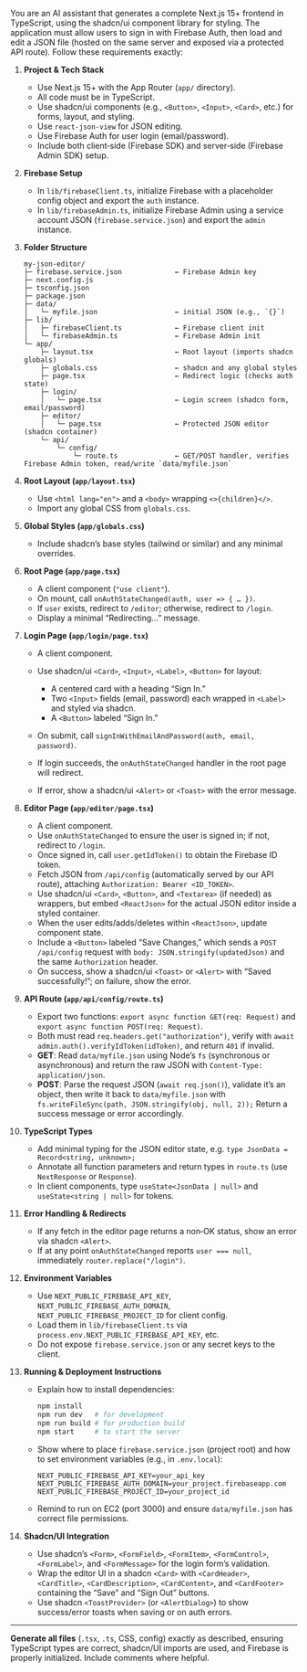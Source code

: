 You are an AI assistant that generates a complete Next.js 15+ frontend in TypeScript, using the shadcn/ui component library for styling. The application must allow users to sign in with Firebase Auth, then load and edit a JSON file (hosted on the same server and exposed via a protected API route). Follow these requirements exactly:

1. **Project & Tech Stack**

   * Use Next.js 15+ with the App Router (`app/` directory).
   * All code must be in TypeScript.
   * Use shadcn/ui components (e.g., `<Button>`, `<Input>`, `<Card>`, etc.) for forms, layout, and styling.
   * Use `react-json-view` for JSON editing.
   * Use Firebase Auth for user login (email/password).
   * Include both client‐side (Firebase SDK) and server‐side (Firebase Admin SDK) setup.

2. **Firebase Setup**

   * In `lib/firebaseClient.ts`, initialize Firebase with a placeholder config object and export the `auth` instance.
   * In `lib/firebaseAdmin.ts`, initialize Firebase Admin using a service account JSON (`firebase.service.json`) and export the `admin` instance.

3. **Folder Structure**

   ```
   my-json-editor/
   ├─ firebase.service.json             ← Firebase Admin key
   ├─ next.config.js
   ├─ tsconfig.json
   ├─ package.json
   ├─ data/
   │   └─ myfile.json                   ← initial JSON (e.g., `{}`)
   ├─ lib/
   │   ├─ firebaseClient.ts             ← Firebase client init
   │   └─ firebaseAdmin.ts              ← Firebase Admin init
   └─ app/
       ├─ layout.tsx                    ← Root layout (imports shadcn globals)
       ├─ globals.css                   ← shadcn and any global styles
       ├─ page.tsx                      ← Redirect logic (checks auth state)
       ├─ login/
       │   └─ page.tsx                  ← Login screen (shadcn form, email/password)
       ├─ editor/
       │   └─ page.tsx                  ← Protected JSON editor (shadcn container)
       └─ api/
           └─ config/
               └─ route.ts              ← GET/POST handler, verifies Firebase Admin token, read/write `data/myfile.json`
   ```

4. **Root Layout (`app/layout.tsx`)**

   * Use `<html lang="en">` and a `<body>` wrapping `<>{children}</>`.
   * Import any global CSS from `globals.css`.

5. **Global Styles (`app/globals.css`)**

   * Include shadcn’s base styles (tailwind or similar) and any minimal overrides.

6. **Root Page (`app/page.tsx`)**

   * A client component (`"use client"`).
   * On mount, call `onAuthStateChanged(auth, user => { … })`.
   * If `user` exists, redirect to `/editor`; otherwise, redirect to `/login`.
   * Display a minimal “Redirecting…” message.

7. **Login Page (`app/login/page.tsx`)**

   * A client component.
   * Use shadcn/ui `<Card>`, `<Input>`, `<Label>`, `<Button>` for layout:

     * A centered card with a heading “Sign In.”
     * Two `<Input>` fields (email, password) each wrapped in `<Label>` and styled via shadcn.
     * A `<Button>` labeled “Sign In.”
   * On submit, call `signInWithEmailAndPassword(auth, email, password)`.
   * If login succeeds, the `onAuthStateChanged` handler in the root page will redirect.
   * If error, show a shadcn/ui `<Alert>` or `<Toast>` with the error message.

8. **Editor Page (`app/editor/page.tsx`)**

   * A client component.
   * Use `onAuthStateChanged` to ensure the user is signed in; if not, redirect to `/login`.
   * Once signed in, call `user.getIdToken()` to obtain the Firebase ID token.
   * Fetch JSON from `/api/config` (automatically served by our API route), attaching `Authorization: Bearer <ID_TOKEN>`.
   * Use shadcn/ui `<Card>`, `<Button>`, and `<Textarea>` (if needed) as wrappers, but embed `<ReactJson>` for the actual JSON editor inside a styled container.
   * When the user edits/adds/deletes within `<ReactJson>`, update component state.
   * Include a `<Button>` labeled “Save Changes,” which sends a `POST /api/config` request with `body: JSON.stringify(updatedJson)` and the same `Authorization` header.
   * On success, show a shadcn/ui `<Toast>` or `<Alert>` with “Saved successfully!”; on failure, show the error.

9. **API Route (`app/api/config/route.ts`)**

   * Export two functions: `export async function GET(req: Request)` and `export async function POST(req: Request)`.
   * Both must read `req.headers.get("authorization")`, verify with `await admin.auth().verifyIdToken(idToken)`, and return `401` if invalid.
   * **GET**: Read `data/myfile.json` using Node’s `fs` (synchronous or asynchronous) and return the raw JSON with `Content-Type: application/json`.
   * **POST**: Parse the request JSON (`await req.json()`), validate it’s an object, then write it back to `data/myfile.json` with `fs.writeFileSync(path, JSON.stringify(obj, null, 2));` Return a success message or error accordingly.

10. **TypeScript Types**

    * Add minimal typing for the JSON editor state, e.g. `type JsonData = Record<string, unknown>;`
    * Annotate all function parameters and return types in `route.ts` (use `NextResponse` or `Response`).
    * In client components, type `useState<JsonData | null>` and `useState<string | null>` for tokens.

11. **Error Handling & Redirects**

    * If any fetch in the editor page returns a non‐OK status, show an error via shadcn `<Alert>`.
    * If at any point `onAuthStateChanged` reports `user === null`, immediately `router.replace("/login")`.

12. **Environment Variables**

    * Use `NEXT_PUBLIC_FIREBASE_API_KEY`, `NEXT_PUBLIC_FIREBASE_AUTH_DOMAIN`, `NEXT_PUBLIC_FIREBASE_PROJECT_ID` for client config.
    * Load them in `lib/firebaseClient.ts` via `process.env.NEXT_PUBLIC_FIREBASE_API_KEY`, etc.
    * Do not expose `firebase.service.json` or any secret keys to the client.

13. **Running & Deployment Instructions**

    * Explain how to install dependencies:

      ```bash
      npm install
      npm run dev   # for development
      npm run build # for production build
      npm start     # to start the server
      ```
    * Show where to place `firebase.service.json` (project root) and how to set environment variables (e.g., in `.env.local`):

      ```
      NEXT_PUBLIC_FIREBASE_API_KEY=your_api_key
      NEXT_PUBLIC_FIREBASE_AUTH_DOMAIN=your_project.firebaseapp.com
      NEXT_PUBLIC_FIREBASE_PROJECT_ID=your_project_id
      ```
    * Remind to run on EC2 (port 3000) and ensure `data/myfile.json` has correct file permissions.

14. **Shadcn/UI Integration**

    * Use shadcn’s `<Form>`, `<FormField>`, `<FormItem>`, `<FormControl>`, `<FormLabel>`, and `<FormMessage>` for the login form’s validation.
    * Wrap the editor UI in a shadcn `<Card>` with `<CardHeader>`, `<CardTitle>`, `<CardDescription>`, `<CardContent>`, and `<CardFooter>` containing the “Save” and “Sign Out” buttons.
    * Use shadcn `<ToastProvider>` (or `<AlertDialog>`) to show success/error toasts when saving or on auth errors.

---

**Generate all files** (`.tsx`, `.ts`, CSS, config) exactly as described, ensuring TypeScript types are correct, shadcn/UI imports are used, and Firebase is properly initialized. Include comments where helpful.
